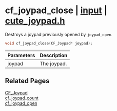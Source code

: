 # cf_joypad_close | [input](https://github.com/RandyGaul/cute_framework/blob/master/docs/input/README.md) | [cute_joypad.h](https://github.com/RandyGaul/cute_framework/blob/master/include/cute_joypad.h)

Destroys a joypad previously opened by `joypad_open`.

```cpp
void cf_joypad_close(CF_Joypad* joypad);
```

Parameters | Description
--- | ---
joypad | The joypad.

## Related Pages

[CF_Joypad](https://github.com/RandyGaul/cute_framework/blob/master/docs/input/cf_joypad.md)  
[cf_joypad_count](https://github.com/RandyGaul/cute_framework/blob/master/docs/input/cf_joypad_count.md)  
[cf_joypad_open](https://github.com/RandyGaul/cute_framework/blob/master/docs/input/cf_joypad_open.md)  
